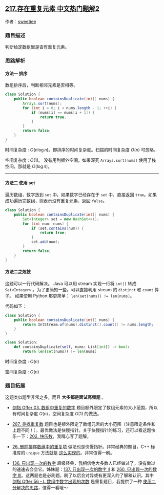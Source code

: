## [217.存在重复元素 中文热门题解2](https://leetcode.cn/problems/contains-duplicate/solutions/100000/chao-xiang-xi-kuai-lai-miao-dong-ru-he-p-sf6e)

作者：[sweetiee](https://leetcode.cn/u/sweetiee)
### 题目描述

判断给定数组里是否有重复元素。

### 思路解析

#### 方法一 排序

数组排序后，判断相邻元素是否相等。

```Java []
class Solution {
    public boolean containsDuplicate(int[] nums) {
        Arrays.sort(nums);
        for (int i = 0; i < nums.length - 1; ++i) {
            if (nums[i] == nums[i + 1]) {
                return true;
            }
        }
        return false;
    }
}
```

时间复杂度 : $O(n \log n)$。即排序的时间复杂度。扫描的时间复杂度 $O(n)$ 可忽略。

空间复杂度 : $O(1)$。 没有用到额外空间。如果深究 `Arrays.sort(nums)` 使用了栈空间，那就是 $O(\log n)$。

---

#### 方法二 使用 set

遍历数组，数字放到 `set` 中。如果数字已经存在于 `set` 中，直接返回 `true`。如果成功遍历完数组，则表示没有重复元素，返回 `false`。

```Java []
class Solution {
    public boolean containsDuplicate(int[] nums) {
        Set<Integer> set = new HashSet<>();
        for (int num: nums) {
            if (set.contains(num)) {
                return true;
            }
            set.add(num);
        }
        return false;
    }
}
```

#### 方法二之炫技

这题可以一行代码解决。
Java 可以用 stream 实现一行将 `int[]` 转成 `Set<Integer>` 。为了更简短一些，可以直接利用 stream 的 `distinct` 和 `count` 算子。
如果使用 Python 那更简单： `len(set(nums)) != len(nums)`。

代码如下：

``` java [set-Java]
class Solution {
    public boolean containsDuplicate(int[] nums) {
        return IntStream.of(nums).distinct().count() != nums.length;
    }
}
```

``` python [set-Python]
class Solution:
    def containsDuplicate(self, nums: List[int]) -> bool:
        return len(set(nums)) != len(nums)
```


时间复杂度 : $O(n)$

空间复杂度 : $O(n)$


### 题目拓展

这题类似题型非常之多，而且 **大多都是面试高频题** 。

* [剑指 Offer 03. 数组中重复的数字](https://leetcode-cn.com/problems/shu-zu-zhong-zhong-fu-de-shu-zi-lcof/)
题目额外限定了数组元素的大小范围，所以有时间复杂度 $O(n)$，空间复杂度 $O(1)$ 的做法。

* [287. 寻找重复数](https://leetcode-cn.com/problems/find-the-duplicate-number/)
题目也是额外限定了数组元素的大小范围（注意限定条件和上题不同！），最优做法是快慢指针。关于快慢指针的练习，还可以看这题快乐一下：[202. 快乐数](https://leetcode-cn.com/problems/happy-number/)，我精心写了题解。

* [26. 删除排序数组中的重复项](https://leetcode-cn.com/problems/remove-duplicates-from-sorted-array/)
做法也是快慢指针。非常经典的题目，C++ 标准库的 `unique` 方法就是 [这么实现的](http://www.cplusplus.com/reference/algorithm/unique/)。非常值得一刷。

* [136. 只出现一次的数字](https://leetcode-cn.com/problems/single-number/)
超级经典，我相信绝大多数人已经做过了，没有做过的速速去会会它。姊妹题：[137. 只出现一次的数字 II](https://leetcode-cn.com/problems/single-number-ii/) 和 [260. 只出现一次的数字 III](https://leetcode-cn.com/problems/single-number-iii/)。这两题也是必刷题，刷了以后会对异或有更深入的了解和认识。其中 [剑指 Offer 56 - I. 数组中数字出现的次数](https://leetcode-cn.com/problems/shu-zu-zhong-shu-zi-chu-xian-de-ci-shu-lcof/) 是重复题目，我提供了一种 [使用二分解决的思路](https://leetcode-cn.com/problems/shu-zu-zhong-shu-zi-chu-xian-de-ci-shu-lcof/solution/shi-yao-zhe-ti-huan-ke-yi-yong-er-fen-cha-zhao-bi-/)，值得一看哦～

